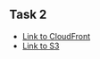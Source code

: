 ## Task 2
* [Link to CloudFront](https://d1xcq5u4tu8705.cloudfront.net)
* [Link to S3](http://dadykin-shop-react-redux-cloudfront.s3-website-us-east-1.amazonaws.com/)
